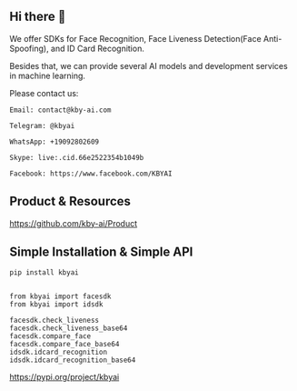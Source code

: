 ## Hi there 👋

<!--

**Here are some ideas to get you started:**

🙋‍♀️ A short introduction - what is your organization all about?
🌈 Contribution guidelines - how can the community get involved?
👩‍💻 Useful resources - where can the community find your docs? Is there anything else the community should know?
🍿 Fun facts - what does your team eat for breakfast?
🧙 Remember, you can do mighty things with the power of [Markdown](https://docs.github.com/github/writing-on-github/getting-started-with-writing-and-formatting-on-github/basic-writing-and-formatting-syntax)
-->
We offer SDKs for Face Recognition, Face Liveness Detection(Face Anti-Spoofing), and ID Card Recognition.

Besides that, we can provide several AI models and development services in machine learning.

Please contact us:
```
Email: contact@kby-ai.com

Telegram: @kbyai

WhatsApp: +19092802609

Skype: live:.cid.66e2522354b1049b

Facebook: https://www.facebook.com/KBYAI
```

## Product & Resources
https://github.com/kby-ai/Product

## Simple Installation & Simple API
```
pip install kbyai


from kbyai import facesdk
from kbyai import idsdk

facesdk.check_liveness
facesdk.check_liveness_base64
facesdk.compare_face
facesdk.compare_face_base64
idsdk.idcard_recognition
idsdk.idcard_recognition_base64
```
https://pypi.org/project/kbyai
